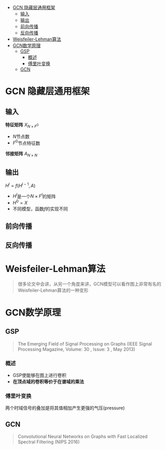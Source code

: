 - [GCN 隐藏层通用框架](#gcn-隐藏层通用框架)
  - [输入](#输入)
  - [输出](#输出)
  - [前向传播](#前向传播)
  - [反向传播](#反向传播)
- [Weisfeiler-Lehman算法](#weisfeiler-lehman算法)
- [GCN数学原理](#gcn数学原理)
  - [GSP](#gsp)
    - [概述](#概述)
    - [傅里叶变换](#傅里叶变换)
  - [GCN](#gcn)
# GCN 隐藏层通用框架

## 输入
**特征矩阵**
$X_{N \times F^{0}}$
- $N$节点数  
- $F^{0}$节点特征数

**邻接矩阵**
$A_{N\times N}$

## 输出
$H^{l} = f(H^{l-1}, A)$
  
- $H^{l}$是一个$N \times F^{l}$的矩阵  
- $H^{0}=X$
- 不同模型，函数$f$的实现不同

## 前向传播

## 反向传播

# Weisfeiler-Lehman算法
>很多论文中会讲，从另一个角度来讲，GCN模型可以看作图上非常有名的Weisfeiler-Lehman算法的一种变形

# GCN数学原理

## GSP
>The Emerging Field of Signal Processing on Graphs (IEEE Signal
Processing Magazine, Volume: 30 , Issue: 3 , May 2013)
  
### 概述
- GSP使能够在图上进行卷积
- **在顶点域的卷积等价于在谱域的乘法**  

### 傅里叶变换
两个时域信号的叠加是将其值相加产生更强的气压(pressure)

## GCN
>Convolutional Neural Networks on Graphs with Fast Localized Spectral
Filtering (NIPS 2016)
  

